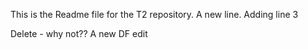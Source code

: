 This is the Readme file for the T2 repository.
A new line.
Adding line 3 

Delete - why not??
A new DF edit
